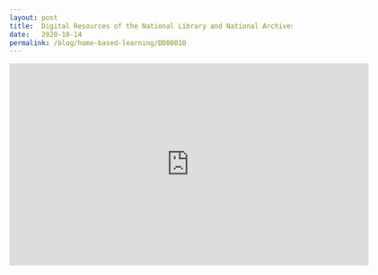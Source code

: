 ```yaml
---
layout: post
title:  Digital Resources of the National Library and National Archives of Singapore
date:   2020-10-14
permalink: /blog/home-based-learning/DD00010
---
```




<iframe src="https://player.vimeo.com/video/467980671" width="640" height="360" frameborder="0" allow="autoplay; fullscreen" allowfullscreen></iframe>